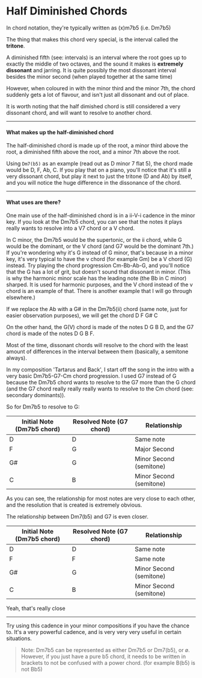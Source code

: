 # Half Diminished Chords

In chord notation, they're typically written as (x)m7b5 (i.e. Dm7b5)

The thing that makes this chord very special, is the interval called the **tritone**.

A diminished fifth (see: intervals) is an interval where the root goes up to exactly the middle of two octaves, and the sound it makes is **extremely dissonant** and jarring. It is quite possibly the most dissonant interval besides the minor second (when played together at the same time)

However, when coloured in with the minor third and the minor 7th, the chord suddenly gets a lot of flavour, and isn't just all dissonant and out of place.

It is worth noting that the half dimished chord is still considered a very dissonant chord, and will want to resolve to another chord.

---

#### What makes up the half-diminished chord

The half-diminished chord is made up of the root, a minor third above the root, a diminished fifth above the root, and a minor 7th above the root.

Using `Dm7(b5)` as an example (read out as D minor 7 flat 5), the chord made would be D, F, Ab, C. If you play that on a piano, you'll notice that it's still a very dissonant chord, but play it next to just the tritone (D and Ab) by itself, and you will notice the huge difference in the dissonance of the chord.

---

#### What uses are there?

One main use of the half-diminished chord is in a ii-V-i cadence in the minor key. If you look at the Dm7b5 chord, you can see that the notes it plays really wants to resolve into a V7 chord or a V chord.

In C minor, the Dm7b5 would be the supertonic, or the ii chord, while G would be the dominant, or the V chord (and G7 would be the dominant 7th.) If you're wondering why it's G instead of G minor, that's because in a minor key, it's very typical to have the v chord (for example Gm) be a V chord (G) instead. Try playing the chord progression Cm-Bb-Ab-G, and you'll notice that the G has a lot of grit, but doesn't sound that dissonant in minor. (This is why the harmonic minor scale has the leading note (the Bb in C minor) sharped. It is used for harmonic purposes, and the V chord instead of the v chord is an example of that. There is another example that I will go through elsewhere.)

If we replace the Ab with a G# in the Dm7b5(ii) chord (same note, just for easier observation purposes), we will get the chord D F G# C

On the other hand, the G(V) chord is made of the notes D G B D, and the G7 chord is made of the notes D G B F.

Most of the time, dissonant chords will resolve to the chord with the least amount of differences in the interval between them (basically, a semitone always).

In my composition 'Tartarus and Back', I start off the song in the intro with a very basic Dm7b5-G7-Cm chord progression. I used G7 instead of G because the Dm7b5 chord wants to resolve to the G7 more than the G chord (and the G7 chord really really really wants to resolve to the Cm chord (see: secondary dominants)).

So for Dm7b5 to resolve to G:

| Initial Note (Dm7b5 chord) | Resolved Note (G7 chord) | Relationship |
| --- | --- | --- |
| D | D | Same note |
| F | G | Major Second |
| G# | G | Minor Second (semitone) |
| C | B | Minor Second (semitone) |

As you can see, the relationship for most notes are very close to each other, and the resolution that is created is extremely obvious.

The relationship between Dm7(b5) and G7 is even closer.

| Initial Note (Dm7b5 chord) | Resolved Note (G7 chord) | Relationship |
| --- | --- | --- |
| D | D | Same note |
| F | F | Same note |
| G# | G | Minor Second (semitone) |
| C | B | Minor Second (semitone) |

Yeah, that's really close

---

Try using this cadence in your minor compositions if you have the chance to. It's a very powerful cadence, and is very very very useful in certain situations.

>Note: Dm7b5 can be represented as either Dm7b5 or Dm7(b5), or ø. However, if you just have a pure b5 chord, it needs to be written in brackets to not be confused with a power chord. (for example B(b5) is not Bb5)

